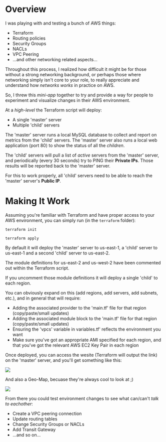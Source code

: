 # Overview

I was playing with and testing a bunch of AWS things:
- Terraform
- Routing policies
- Security Groups
- NACLs
- VPC Peering
- ...and other networking related aspects...

Throughout this process, I realized how difficult it might be for those without a strong networking background, or perhaps those where networking simply isn't core to your role, to really appreciate and understand how _networks works_ in practice on AWS.

So, I threw this _mini-app_ together to try and provide a way for people to experiment and visualize changes in their AWS environment.

At a _high-level_ the Terraform script will deploy:
- A single 'master' server
- Multiple 'child' servers

The 'master' server runs a local MySQL database to collect and report on metrics from the 'child' servers. The 'master' server also runs a local web application (port 80) to show the status of all the _children_.

The 'child' servers will pull a list of _active_ servers from the 'master' server, and periodically (every 30 seconds) try to PING their __Private IPs__. Those results will be reported back to the 'master' server.

For this to work properly, all 'child' servers need to be able to reach the 'master' server's __Public IP__.

# Making It Work

Assuming you're familiar with Terraform and have proper access to your AWS environment, you can simply run (in the ```terraform``` folder):

```terraform init```

```terraform apply```

By default it will deploy the 'master' server to us-east-1, a 'child' server to us-east-1 and a second 'child' server to us-east-2.

The module definitions for us-east-2 and us-west-2 have been commented out within the Terraform script.

If you uncomment those module definitions it will deploy a single 'child' to each region.

You can obviously expand on this (add regions, add servers, add subnets, etc.), and in general that will require:
- Adding the associated provider to the 'main.tf' file for that region (copy/paste/small updates)
- Adding the associated module block to the 'main.tf' file for that region (copy/paste/small updates)
- Ensuring the 'vpcs' variable in variables.tf' reflects the environment you want
- Make sure you've got an appropriate AMI specified for each region, and that you've got the relevant AWS EC2 Key Pair in each region

Once deployed, you can access the wesite (Terraform will output the link) on the 'master' server, and you'll get something like this:

<img src="images/image01.jpg" ></a>

And also a Geo-Map, becuase they're always cool to look at ;)

<img src="images/image02.jpg" ></a>

From there you could test environment changes to see what can/can't _talk to eachother_:
- Create a VPC peering connection
- Update routing tables
- Change Security Groups or NACLs
- Add Transit Gateway
- ...and so on...